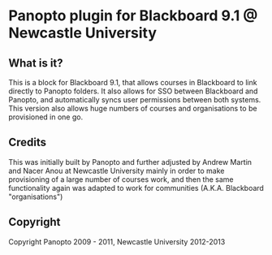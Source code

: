 Panopto plugin for Blackboard 9.1 @ Newcastle University
========================================================

What is it?
-----------

This is a block for Blackboard 9.1, that allows courses in Blackboard to link directly to Panopto folders. It also allows for SSO between Blackboard and Panopto, and automatically syncs user permissions between both systems. This version also allows huge numbers of courses and organisations to be provisioned in one go.

Credits
-------

This was initially built by Panopto and further adjusted by Andrew Martin and Nacer Anou at Newcastle University mainly in order to make provisioning of a large number of courses work, and then the same functionality again was adapted to work for communities (A.K.A. Blackboard "organisations")

Copyright
---------

Copyright Panopto 2009 - 2011, Newcastle University 2012-2013
